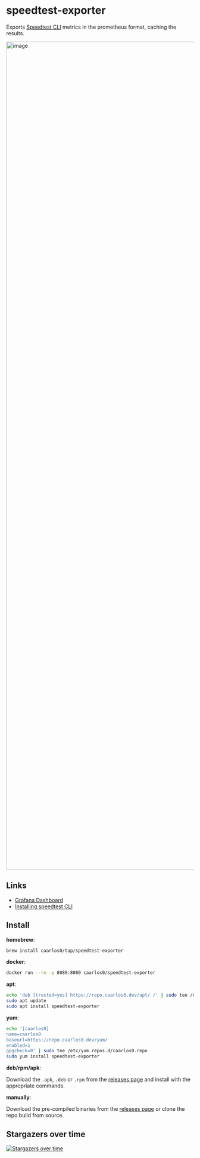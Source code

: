 # speedtest-exporter

Exports [Speedtest CLI](https://www.speedtest.net/apps/cli) metrics in the prometheus format, caching the results.

<img width="2218" alt="image" src="https://user-images.githubusercontent.com/245435/113709484-e8deda80-96b8-11eb-846f-478b27395ec5.png">


## Links

- [Grafana Dashboard](https://grafana.com/grafana/dashboards/14187)
- [Installing speedtest CLI](https://www.speedtest.net/apps/cli)


## Install

**homebrew**:

```sh
brew install caarlos0/tap/speedtest-exporter
```

**docker**:

```sh
docker run --rm -p 8080:8080 caarlos0/speedtest-exporter
```

**apt**:

```sh
echo 'deb [trusted=yes] https://repo.caarlos0.dev/apt/ /' | sudo tee /etc/apt/sources.list.d/caarlos0.list
sudo apt update
sudo apt install speedtest-exporter
```

**yum**:

```sh
echo '[caarlos0]
name=caarlos0
baseurl=https://repo.caarlos0.dev/yum/
enabled=1
gpgcheck=0' | sudo tee /etc/yum.repos.d/caarlos0.repo
sudo yum install speedtest-exporter
```

**deb/rpm/apk**:

Download the `.apk`, `.deb` or `.rpm` from the [releases page][releases] and install with the appropriate commands.

**manually**:

Download the pre-compiled binaries from the [releases page][releases] or clone the repo build from source.

[releases]: https://github.com/caarlos0/speedtest-exporter/releases

## Stargazers over time

[![Stargazers over time](https://starchart.cc/caarlos0/speedtest-exporter.svg)](https://starchart.cc/caarlos0/speedtest-exporter)
